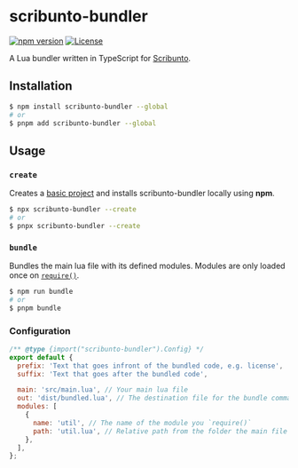 # scribunto-bundler

[![npm version](https://badge.fury.io/js/scribunto-bundler.svg)](https://badge.fury.io/js/scribunto-bundler)
[![License](https://img.shields.io/badge/license-MIT-blue.svg)](https://opensource.org/licenses/MIT)

A Lua bundler written in TypeScript for [Scribunto](https://www.mediawiki.org/wiki/Extension:Scribunto).

## Installation

```bash
$ npm install scribunto-bundler --global
# or
$ pnpm add scribunto-bundler --global
```

## Usage

### `create`

Creates a [basic project](https://github.com/ari-party/scribunto-bundler/tree/main/templates/create) and installs scribunto-bundler locally using **npm**.

```bash
$ npx scribunto-bundler --create
# or
$ pnpx scribunto-bundler --create
```

### `bundle`

Bundles the main lua file with its defined modules. Modules are only loaded once on [`require()`](https://www.lua.org/pil/8.1.html).

```bash
$ npm run bundle
# or
$ pnpm bundle
```

### Configuration

```js
/** @type {import("scribunto-bundler").Config} */
export default {
  prefix: 'Text that goes infront of the bundled code, e.g. license',
  suffix: 'Text that goes after the bundled code',

  main: 'src/main.lua', // Your main lua file
  out: 'dist/bundled.lua', // The destination file for the bundle command
  modules: [
    {
      name: 'util', // The name of the module you `require()`
      path: 'util.lua', // Relative path from the folder the main file is in (e.g.: src/main.lua, src/util.lua)
    },
  ],
};
```
